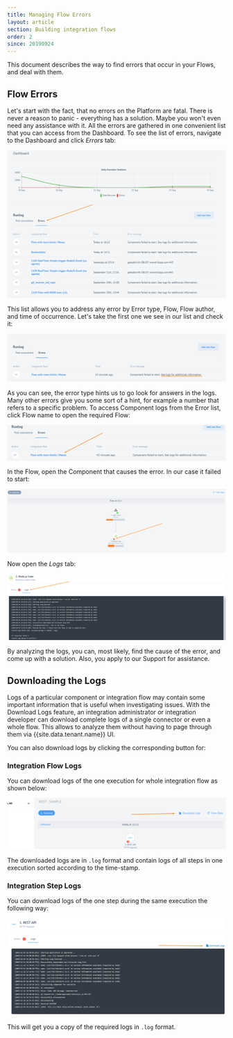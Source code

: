 ```yaml
---
title: Managing Flow Errors
layout: article
section: Building integration flows
order: 2
since: 20190924
---
```


This document describes the way to find errors that occur in your Flows, and deal with them.

## Flow Errors
Let's start with the fact, that no errors on the Platform are fatal. There is never a reason to panic - everything has a solution. Maybe you won't even need any assistance with it. All the errors are gathered in one convenient list that you can access from the Dashboard. To see the list of errors, navigate to the Dashboard and click *Errors* tab:

![Dashboard](/assets/img/integrator-guide/flow-errors/Screenshot_1.png)

This list allows you to address any error by Error type, Flow, Flow author, and time of occurrence. Let's take the first one we see in our list and check it:

![List](/assets/img/integrator-guide/flow-errors/Screenshot_2.png)

As you can see, the error type hints us to go look for answers in the logs. Many other errors give you some sort of a hint, for example a number that refers to a specific problem. To access Component logs from the Error list, click Flow name to open the required Flow:

![Click Flow](/assets/img/integrator-guide/flow-errors/Screenshot_3.png)

In the Flow, open the Component that causes the error. In our case it failed to start:

![Error](/assets/img/integrator-guide/flow-errors/Screenshot_4.png)

Now open the *Logs* tab:

![Logs tab](/assets/img/integrator-guide/flow-errors/Screenshot_5.png)

By analyzing the logs, you can, most likely, find the cause of the error, and come up with a solution. Also, you apply to our Support for assistance.

## Downloading the Logs

Logs of a particular component or integration flow may contain some important
information that is useful when investigating issues. With the Download Logs
feature, an integration administrator or integration developer can download
complete logs of a single connector or even a whole flow. This allows to analyze
them without having to page through them via {{site.data.tenant.name}} UI.

You can also download logs by clicking the corresponding button for:

### Integration Flow Logs

You can download logs of the one execution for whole integration flow as shown
below:

![Download Flow logs](/assets/img/integrator-guide/flow-errors/download_logs.png)

The downloaded logs are in `.log` format and contain logs of all steps in one
execution sorted according to the time-stamp.

### Integration Step Logs

You can download logs of the one step during the same execution the following way:

![Download Step Logs](/assets/img/integrator-guide/flow-errors/download_logs_step.png)

This will get you a copy of the required logs in `.log` format.
